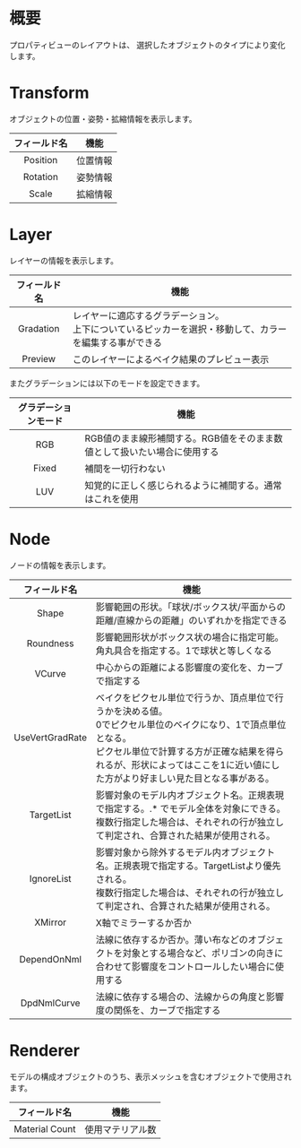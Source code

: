 
# 概要

プロパティビューのレイアウトは、
選択したオブジェクトのタイプにより変化します。


# Transform

オブジェクトの位置・姿勢・拡縮情報を表示します。

|  フィールド名  |  機能  |
| :----: | ---- |
|  Position  |  位置情報  |
|  Rotation  |  姿勢情報  |
|  Scale  |  拡縮情報  |


# Layer

レイヤーの情報を表示します。

|  フィールド名  |  機能  |
| :----: | ---- |
|  Gradation  |  レイヤーに適応するグラデーション。<br/>上下についているピッカーを選択・移動して、カラーを編集する事ができる  |
|  Preview  |  このレイヤーによるベイク結果のプレビュー表示  |

またグラデーションには以下のモードを設定できます。

|  グラデーションモード  |  機能  |
| :----: | ---- |
|  RGB  |  RGB値のまま線形補間する。RGB値をそのまま数値として扱いたい場合に使用する  |
|  Fixed  |  補間を一切行わない  |
|  LUV  |  知覚的に正しく感じられるように補間する。通常はこれを使用  |


# Node

ノードの情報を表示します。

|  フィールド名  |  機能  |
| :----: | ---- |
|  Shape  |  影響範囲の形状。「球状/ボックス状/平面からの距離/直線からの距離」のいずれかを指定できる  |
|  Roundness  |  影響範囲形状がボックス状の場合に指定可能。角丸具合を指定する。1で球状と等しくなる  |
|  VCurve  |  中心からの距離による影響度の変化を、カーブで指定する  |
|  UseVertGradRate  |  ベイクをピクセル単位で行うか、頂点単位で行うかを決める値。<br/>0でピクセル単位のベイクになり、1で頂点単位となる。<br/>ピクセル単位で計算する方が正確な結果を得られるが、形状によってはここを1に近い値にした方がより好ましい見た目となる事がある。  |
|  TargetList  |  影響対象のモデル内オブジェクト名。正規表現で指定する。.* でモデル全体を対象にできる。<br/>複数行指定した場合は、それぞれの行が独立して判定され、合算された結果が使用される。  |
|  IgnoreList  |  影響対象から除外するモデル内オブジェクト名。正規表現で指定する。TargetListより優先される。<br/>複数行指定した場合は、それぞれの行が独立して判定され、合算された結果が使用される。  |
|  XMirror  |  X軸でミラーするか否か  |
|  DependOnNml  |  法線に依存するか否か。薄い布などのオブジェクトを対象とする場合など、ポリゴンの向きに合わせて影響度をコントロールしたい場合に使用する  |
|  DpdNmlCurve  |  法線に依存する場合の、法線からの角度と影響度の関係を、カーブで指定する  |


# Renderer

モデルの構成オブジェクトのうち、表示メッシュを含むオブジェクトで使用されます。

|  フィールド名  |  機能  |
| :----: | ---- |
|  Material Count  |  使用マテリアル数  |






